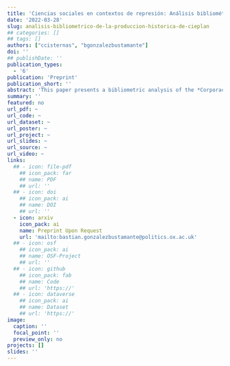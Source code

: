 ```yaml
---
title: 'Ciencias sociales en contextos de represión: Análisis bibliométrico de la producción histórica de la Corporación de Estudios para Latinoamérica (1979-1989)'
date: '2022-03-28'
slug: analisis-bibliometrico-de-la-produccion-historica-de-cieplan
## categories: []
## tags: []
authors: ["ccisternas", "bgonzalezbustamante"]
doi: ''
## publishDate: ''
publication_types:
  - '6'
publication: 'Preprint'
publication_short: ''
abstract: 'This paper presents a bibliometric analysis of the *Corporación de Estudios para Latinoamérica* (CIEPLAN in Spanish) scientific production. This was the most important think tank during the dictatorship and democratisation in Chile. The analysis is carried out based on bibliographic entries (*n* = 145), references (*n* = 4,055), and biographical information of the authors from 1979 to 1989. Three dimensions are analysed: scientific production and topics, collaboration and co-authorship, and references or information consumption. We use descriptive statistics, unsupervised topic modelling, and Social Network Analysis (SNA). The results reveal a constant trend in the scientific production and classic topics of the economy associated with inequality and political issues. Moreover, the collaboration and citation analyses show the existence of a community composed of recognised academics and members of the Chilean political elite who were central in the intellectual production and the references’ network. These findings allow us to name CIEPLAN as one of the main epistemic communities during Chile’s democratic recovery and transition, specifically during the first democratic governments, where a number of members were recruited to assume important positions in the executive. To this day, these actors continue influencing the policy-making process in Chile.'
summary: ''
featured: no
url_pdf: ~
url_code: ~
url_dataset: ~
url_poster: ~
url_project: ~
url_slides: ~
url_source: ~
url_video: ~
links:
  ## - icon: file-pdf
    ## icon_pack: far
    ## name: PDF
    ## url: ''
  ## - icon: doi
    ## icon_pack: ai
    ## name: DOI
    ## url: ''
  - icon: arxiv
    icon_pack: ai
    name: Preprint Upon Request
    url: 'mailto:bastian.gonzalezbustamante@politics.ox.ac.uk'
  ## - icon: osf
    ## icon_pack: ai
    ## name: OSF-Project
    ## url: ''
  ## - icon: github
    ## icon_pack: fab
    ## name: Code
    ## url: 'https://'
  ## - icon: dataverse
    ## icon_pack: ai
    ## name: Dataset
    ## url: 'https://'
image:
  caption: ''
  focal_point: ''
  preview_only: no
projects: []
slides: ''
---
```

